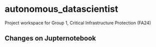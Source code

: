 # autonomous_datascientist
Project workspace for Group 1, Critical Infrastructure Protection (FA24)


## Changes on Jupternotebook 

